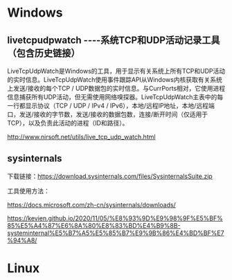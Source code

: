 # Windows

## livetcpudpwatch ----系统TCP和UDP活动记录工具（包含历史链接）

LiveTcpUdpWatch是Windows的工具，用于显示有关系统上所有TCP和UDP活动的实时信息。LiveTcpUdpWatch使用事件跟踪API从Windows内核获取有关系统上发送/接收的每个TCP / UDP数据包的实时信息。与CurrPorts相对，它使用进程信息捕获所有UDP活动，但无需使用网络嗅探器。LiveTcpUdpWatch主表中的每一行都显示协议（TCP / UDP / IPv4 / IPv6），本地/远程IP地址，本地/远程端口，发送/接收的字节数，发送/接收的数据包数，连接/断开时间（仅适用于TCP），以及负责此活动的进程（ID和路径）。

http://www.nirsoft.net/utils/live_tcp_udp_watch.html

## sysinternals

下载链接：https://download.sysinternals.com/files/SysinternalsSuite.zip





工具使用方法：

https://docs.microsoft.com/zh-cn/sysinternals/downloads/

https://kevien.github.io/2020/11/05/%E8%93%9D%E9%98%9F%E5%BF%85%E5%A4%87%E6%8A%80%E8%83%BD%E4%B9%8B-systeminternal%E5%B7%A5%E5%85%B7%E9%9B%86%E4%BD%BF%E7%94%A8/

# Linux







